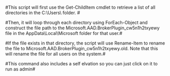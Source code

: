 
#This script will first use the Get-ChildItem cmdlet to retrieve a list of all directories in the C:\Users\ folder. #

#Then, it will loop through each directory using ForEach-Object and construct the file path to the Microsoft.AAD.BrokerPlugin_cw5n1h2txyewy file in the AppData\Local\Microsoft folder for that user.#

#If the file exists in that directory, the script will use Rename-Item to rename the file to Microsoft.AAD.BrokerPlugin_cw5n1h2txyewy.old. Note that this will rename the file for all users on the system.#

#This command also includes a self elvation so you can just click on it to run as admin#
